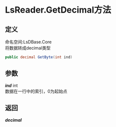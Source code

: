 # LsReader.GetDecimal方法
## 定义
命名空间:LsDBase.Core    
将数据转成decimal类型   
```C#
public decimal GetByte(int ind)
```
## 参数
***ind***  int    
数据在一行中的索引，0为起始点   
## 返回
***decimal***